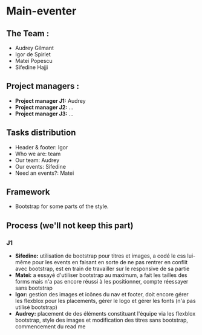 # **Main-eventer**

## The Team : 
* Audrey Gilmant
* Igor de Spirlet
* Matei Popescu
* Sifedine Hajji

## Project managers :
* **Project manager J1:** Audrey
* **Project manager J2:** ...
* **Project manager J3:** ...

## Tasks distribution
* Header & footer: Igor
* Who we are: team
* Our team: Audrey
* Our events: Sifedine
* Need an events?: Matei

## Framework
* Bootstrap for some parts of the style.

## Process (we'll not keep this part)
### J1

* **Sifedine:** utilisation de bootstrap pour titres et images, a codé le css lui-même pour les events en faisant en sorte de ne pas rentrer en conflit avec bootstrap, est en train de travailler sur le responsive de sa partie
* **Matei:** a essayé d'utiliser bootstrap au maximum, a fait les tailles des forms mais n'a pas encore réussi à les positionner, compte réessayer sans bootstrap
* **Igor:** gestion des images et icônes du nav et footer, doit encore gérer les flexblox pour les placements, gérer le logo et gérer les fonts (n'a pas utilisé bootstrap)
* **Audrey:** placement de des éléments constituant l'équipe via les flexblox bootstrap, style des images et modification des titres sans bootstrap, commencement du read me